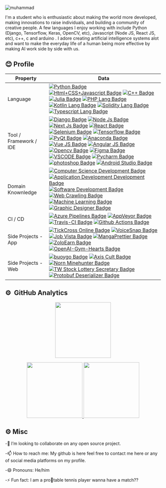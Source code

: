 ![muhammad](https://github.com/BSSE23087/BSSE23087/assets/96386140/b5231186-040c-404d-bdd2-c8c91b4d4c9c)

<p>I'm a student who is enthusiastic about making the world more developed, making innovations to raise individuals, and building a community of creative people. A few languages I enjoy working with include Python (Django, Tensorflow, Keras, OpenCV, etc), Javascript (Node JS, React JS, etc), c++, c and arduino . I adore creating artificial intelligence systems alot and want to make the everyday life of a human being more effective by making AI work side by side with us.</p>

## 😊 Profile
Property                 | Data  
-------------------------|------
Language                 | [![Python Badge](https://img.shields.io/badge/-Python-3776AB?style=flat&logo=Python&logoColor=white)](https://github.com/search?l=Python&q=user%3Absse23087&type=Repositories) [![Html+CSS+Javascript Badge](https://img.shields.io/badge/-Javascript-F7DF1E?style=flat&logo=Javascript&logoColor=white)](https://github.com/search?l=Javascript&q=user%3Absse23087&type=Repositories) [![C++ Badge](https://img.shields.io/badge/-C%20plus%20plus-00599C?style=flat&logo=C%2B%2B&logoColor=white)](https://github.com/search?l=Cpp&q=user%3Absse23087&type=Repositories) [![Julia Badge](https://img.shields.io/badge/-Julia-blueviolet?style=flat&logo=julia&logoColor=white)](https://github.com/search?l=julia&q=user%3Absse23087&type=Repositories) [![PHP Lang Badge](https://img.shields.io/badge/-PHP-7377AD?style=flat&logo=php&logoColor=white)](https://github.com/search?l=php&q=user%3Absse23087&type=Repositories) [![Kotlin Lang Badge](https://img.shields.io/badge/-Kotlin-FF8804?style=flat&logo=Kotlin&logoColor=white)](https://github.com/search?l=kotlin&q=user%3Absse23087&type=Repositories) [![Solidity Lang Badge](https://img.shields.io/badge/-Solidity-64B3A1?style=flat&logo=Solidity&logoColor=white)](https://github.com/search?l=web3&q=user%3Absse23087&type=Repositories) [![Typescript Lang Badge](https://img.shields.io/badge/-Typescript-3178C6?style=flat&logo=typescript&logoColor=white)](https://github.com/search?l=typescript&q=user%3Absse23087&type=Repositories)
Tool / Framework / IDE    | [![Django Badge](https://img.shields.io/badge/-Django-033829?style=flat&logo=django&logoColor=white)](https://github.com/search?l=Django&q=user%3Absse23087&type=Repositories) [![Node Js Badge](https://img.shields.io/badge/-Node%20Js-339933?style=flat&logo=node.js&logoColor=white)](https://github.com/search?l=node%20js&q=user%3Absse23087&type=Repositories) [![Next Js Badge](https://img.shields.io/badge/-Next%20Js-000000?style=flat&logo=next.js&logoColor=white)](https://github.com/search?l=next%20js&q=user%3Absse23087&type=Repositories) [![React Badge](https://img.shields.io/badge/-React-61DAFB?style=flat&logo=react&logoColor=white)](https://github.com/search?l=React&q=user%3Absse23087&type=Repositories) [![Selenium Badge](https://img.shields.io/badge/-Selenium-43B02A?style=flat&logo=selenium&logoColor=white)](https://github.com/search?l=Selenium&q=user%3Absse23087&type=Repositories) [![Tensorflow Badge](https://img.shields.io/badge/-Tensorflow-F1B534?style=flat&logo=tensorflow&logoColor=white)](https://github.com/search?l=Tensorflow&q=user%3Absse23087&type=Repositories) [![PyQt Badge](https://img.shields.io/badge/-PyQt-41CD52?style=flat&logo=Qt&logoColor=white)](https://github.com/search?l=pyqt&q=user%3Absse23087&type=Repositories) [![Anaconda Badge](https://img.shields.io/badge/-Anaconda-46A267?style=flat&logo=anaconda&logoColor=white)](https://github.com/search?l=Python&q=user%3Absse23087&type=Repositories) [![Vue JS Badge](https://img.shields.io/badge/-Vue%20JS-32475B?style=flat&logo=javascript&logoColor=white)](https://github.com/search?l=Javascript&q=user%3Absse23087&type=Repositories) [![Angular JS Badge](https://img.shields.io/badge/-Angular-DD0031?style=flat&logo=angular&logoColor=white)](https://github.com/search?l=angular&q=user%3Absse23087&type=Repositories) [![Opencv Badge](https://img.shields.io/badge/-OpenCV-051DF0?style=flat&logo=python&logoColor=white)](https://github.com/search?l=Python&q=user%3Absse23087&type=Repositories) [![Figma Badge](https://img.shields.io/badge/-Figma-9E55F1?style=flat&logo=figma&logoColor=white)](https://www.figma.com/@bsse23087) [![VSCODE Badge](https://img.shields.io/badge/-VS%20Code-007ACC?style=flat&logo=visualstudiocode&logoColor=white)](https://github.com/bsse23087) [![Pycharm Badge](https://img.shields.io/badge/-Pycharm-24D38C?style=flat&logo=pycharm&logoColor=white)](https://github.com/search?l=Python&q=user%3Absse23087&type=Repositories) [![photoshop Badge](https://img.shields.io/badge/-Photoshop-26C9FF?style=flat&logo=Adobe-Photoshop&logoColor=white)](https://github.com/search?l=html&q=user%3Absse23087&type=Repositories) [![Android Studio Badge](https://img.shields.io/badge/-Android%20Studio-3DDC84?style=flat&logo=android-studio&logoColor=white)](https://github.com/search?l=android&q=user%3Absse23087&type=Repositories) 
Domain Knownledge        | [![Computer Science Development Badge](https://img.shields.io/badge/-Computer%20Science-FAB040?style=flat&logoColor=white)](https://github.com/search?q=user%bsse23087&type=Repositories) [![Application Development Development Badge](https://img.shields.io/badge/-Application%20Development-4C8CBF?style=flat&logoColor=white)](https://github.com/search?q=user%bsse23087&type=Repositories) [![Software Development Badge](https://img.shields.io/badge/-Software%20Development-FF6600?style=flat&logoColor=white)](https://github.com/search?q=user%bsse23087&type=Repositories) [![Web Crawling Badge](https://img.shields.io/badge/-Web%20Crawling-036CB5?style=flat&logoColor=white)](https://github.com/search?q=user%bsse23087&type=Repositories) [![Machine Learning Badge](https://img.shields.io/badge/-Machine%20Learning-01D277?style=flat&logoColor=white)](https://github.com/search?q=user%bsse23087&type=Repositories) [![Graphic Designer Badge](https://img.shields.io/badge/-Graphic%20Designer-9E55F1?style=flat&logoColor=white)](https://github.com/search?q=user%bsse23087&type=Repositories)
CI / CD                  | [![Azure Pipelines Badge](https://img.shields.io/badge/-Azure%20Pipelines-2560E0?style=flat&logo=Azure-Pipelines&logoColor=white)](https://github.com/search?q=user%bsse23087&type=Repositories) [![AppVeyor Badge](https://img.shields.io/badge/-AppVeyor-00B3E0?style=flat&logo=AppVeyor&logoColor=white)](https://github.com/search?q=user%bsse23087&type=Repositories) [![Travis-CI Badge](https://img.shields.io/badge/-Travis%20CI-3EAAAF?style=flat&logo=Travis-CI&logoColor=white)](https://github.com/search?q=user%bsse23087&type=Repositories) [![Github Actions Badge](https://img.shields.io/badge/-Github%20Actions-2088FF?style=flat&logo=Github-Actions&logoColor=white)](https://github.com/search?q=user%bsse23087&type=Repositories)
Side Projects - App <img width=200/> | [![TickCross Online Badge](https://img.shields.io/badge/-TickCross%20Online-F7DF1E?style=flat&logoColor=white)](https://github.com/bsse23087/) [![VoiceSnap Badge](https://img.shields.io/badge/-VoiceSnap-darkorange?style=flat&logoColor=white)](https://github.com/bsse23087/) [![Job Vista Badge](https://img.shields.io/badge/-Job%20Vista-000000?style=flat&logoColor=white)](https://github.com/bsse23087/) [![MangaPrettier Badge](https://img.shields.io/badge/-MangaPrettier-orange?style=flat&logoColor=white)](https://github.com/bsse23087/) [![ZoloEarn Badge](https://img.shields.io/badge/-ZoloEarn-deepskyblue?style=flat&logoColor=white)](https://github.com/bsse23087/) [![OpenAI-Gym-Hearts Badge](https://img.shields.io/badge/-OpenAI%20Gym%20Hearts-darkslateblue?style=flat&logoColor=white)](https://github.com/bsse23087/)
Side Projects - Web      | [![buoygo Badge](https://img.shields.io/badge/-Bouygo-red?style=flat&logoColor=white)](https://github.com/bsse23087/) [![Axis Cult Badge](https://img.shields.io/badge/-Axis%20Cult-00eeff?style=flat&logoColor=white)](https://github.com/bsse23087/) [![Norn Minehunter Badge](https://img.shields.io/badge/-Norn%20Minehunter-gold?style=flat&logoColor=white)](https://github.com/bsse23087/) [![TW Stock Lottery Secretary Badge](https://img.shields.io/badge/-TW%20Stock%20Lottery%20Secretary-3b5998?style=flat&logoColor=white)](https://www.facebook.com/%E8%82%A1%E7%A5%A8%E6%8A%BD%E7%B1%A4%E5%B0%8F%E7%A7%98%E6%9B%B8-115560563215006/) [![Protobuf Deserializer Badge](https://img.shields.io/badge/-Protobuf%20Deserializer-red?style=flat&logoColor=white)](https://protobuf-deserializer.zmcx16.moe/)

## ⚙️ &nbsp;GitHub Analytics

<p align="center">
<img height="180em" src="https://github-readme-streak-stats.herokuapp.com/?username=bsse23087&theme=algolia&date_format=M%20j%5B%2C%20Y%5D&fire=FF8623"/>
</p>
<p align="center">
<a href="https://github.com/bsse23087">
  <img height="180em" src="https://github-readme-stats-eight-theta.vercel.app/api?username=bsse23087&show_icons=true&theme=algolia&include_all_commits=true&count_private=true"/>
  <img height="180em" src="https://github-readme-stats-eight-theta.vercel.app/api/top-langs/?username=bsse23087&layout=compact&langs_count=8&theme=algolia"/>
</a>
</p>

## ⚙️&nbsp;Misc

-👯 I’m looking to collaborate on any open source project.

-📫 How to reach me: My github is here feel free to contact me here or any of social media platforms on my profile.

-😄 Pronouns: He/him

-⚡ Fun fact: I am a pro🥇table tennis player wanna have a match??




